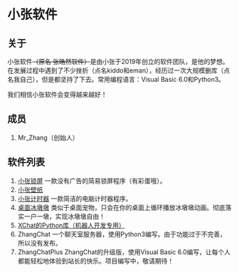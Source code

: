 # 小张软件
## 关于
小张软件~~（原名 张皓然软件）~~是由小张于2019年创立的软件团队，是他的梦想。在发展过程中遇到了不少挫折（点名kiddo和eman），经历过一次大规模删库（点名我自己），但是都坚持了下去。常用编程语言：Visual Basic 6.0和Python3。

我们相信小张软件会变得越来越好！
## 成员
1. Mr_Zhang（创始人）


## 软件列表
1. [小张锁屏](https://zhanghelper.lanzouw.com/i3jhw02cqmmf)  一款没有广告的简易锁屏程序（有彩蛋哦）。
2. [小张壁纸](https://zhanghelper.lanzouw.com/iYfLu02ji3le)
3. [小张计时器](https://zhanghelper.lanzouw.com/iYfLu02ji3le)  一款简洁的电脑计时器程序。
4. [桌面冰墩墩](https://zhanghelper.lanzouw.com/iKAme024a3sd)  类似于桌面宠物，只会在你的桌面上循环播放冰墩墩动画。彻底落实一户一墩，实现冰墩墩自由！
5. [XChat的Python库（机器人开发专用）](https://github.com/MrZhang365/XChat-Lib-for-Python)
6. ZhangChat  一个聊天室服务器，使用Python3编写。由于功能过于不完善，所以没有发布。
7. ZhangChatPlus  ZhangChat的升级版，使用Visual Basic 6.0编写，让每个人都能轻松地体验到站长的快乐。项目编写中，敬请期待！

